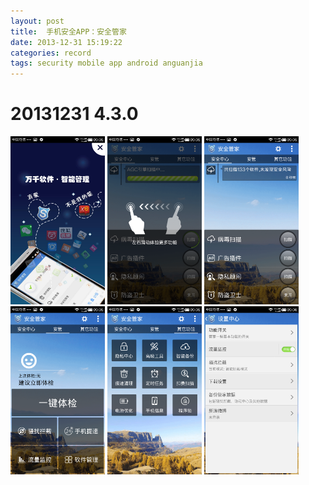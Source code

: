 ```yaml
---
layout: post
title:  手机安全APP：安全管家
date: 2013-12-31 15:19:22
categories: record
tags: security mobile app android anguanjia
---
```



# 20131231 4.3.0

<img src="/img/android-secure-app-anguanjia/4.3.0/anguanjia-01.png" style="width: 30%; height: 30%"/>
<img src="/img/android-secure-app-anguanjia/4.3.0/anguanjia-02.png" style="width: 30%; height: 30%"/>
<img src="/img/android-secure-app-anguanjia/4.3.0/anguanjia-03.png" style="width: 30%; height: 30%"/>
<img src="/img/android-secure-app-anguanjia/4.3.0/anguanjia-04.png" style="width: 30%; height: 30%"/>
<img src="/img/android-secure-app-anguanjia/4.3.0/anguanjia-05.png" style="width: 30%; height: 30%"/>
<img src="/img/android-secure-app-anguanjia/4.3.0/anguanjia-06.png" style="width: 30%; height: 30%"/>